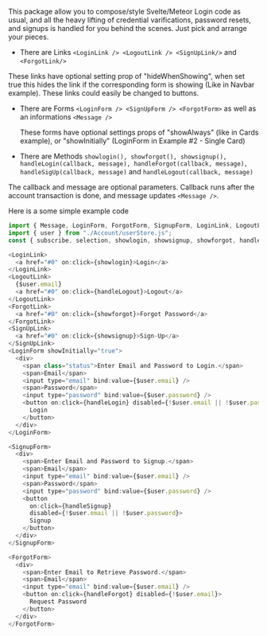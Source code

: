 This package allow you to compose/style Svelte/Meteor Login code as usual, and all the heavy lifting of credential varifications, password resets, and  signups is handled for you behind the scenes. Just pick and arrange your pieces. 

* There are Links ```<LoginLink /> <LogoutLink /> <SignUpLink/>``` and ```<ForgotLink/>```

These links have optional setting prop of "hideWhenShowing", when set true this hides the link if the corresponding form is showing (Like in Navbar example). These links could easily be changed to buttons.

 *  There are Forms ```<LoginForm /> <SignUpForm /> <ForgotForm>``` as well as an informations ```<Message />```

    These forms have optional settings props of "showAlways" (like in Cards
    example), or "showInitially" (LoginForm in Example #2 - Single Card)

  * There are Methods ```showlogin(), showforgot(), showsignup(), handleLogin(callback, message), handleForgot(callback, message), handleSigUp(callback, message)``` and ```handleLogout(callback, message)```
  
  The callback and message are optional parameters. Callback runs after the account transaction is done, and message updates ```<Message />```.
  
Here is a some simple example code

```js
import { Message, LoginForm, ForgotForm, SignupForm, LoginLink, LogoutLink, SignUpLink, ForgotLink } from "./Account/userStore.js";
import { user } from "./Account/userStore.js";
const { subscribe, selection, showlogin, showsignup, showforgot, handleLogin, handleForgot, handleSignup, handleLogout } = user;

<LoginLink>
  <a href="#0" on:click={showlogin}>Login</a>
</LoginLink>
<LogoutLink>
  {$user.email}
  <a href="#0" on:click={handleLogout}>Logout</a>
</LogoutLink>
<ForgotLink>
  <a href="#0" on:click={showforgot}>Forgot Password</a>
</ForgotLink>
<SignUpLink>
  <a href="#0" on:click={showsignup}>Sign-Up</a>
</SignUpLink>
<LoginForm showInitially="true">
  <div>
    <span class="status">Enter Email and Password to Login.</span>
    <span>Email</span>
    <input type="email" bind:value={$user.email} />
    <span>Password</span>
    <input type="password" bind:value={$user.password} />
    <button on:click={handleLogin} disabled={!$user.email || !$user.password}>
      Login
    </button>
  </div>
</LoginForm>

<SignupForm>
  <div>
    <span>Enter Email and Password to Signup.</span>
    <span>Email</span>
    <input type="email" bind:value={$user.email} />
    <span>Password</span>
    <input type="password" bind:value={$user.password} />
    <button
      on:click={handleSignup}
      disabled={!$user.email || !$user.password}>
      Signup
    </button>
  </div>
</SignupForm>

<ForgotForm>
  <div>
    <span>Enter Email to Retrieve Password.</span>
    <span>Email</span>
    <input type="email" bind:value={$user.email} />
    <button on:click={handleForgot} disabled={!$user.email}>
      Request Password
    </button>
  </div>
</ForgotForm>
```
